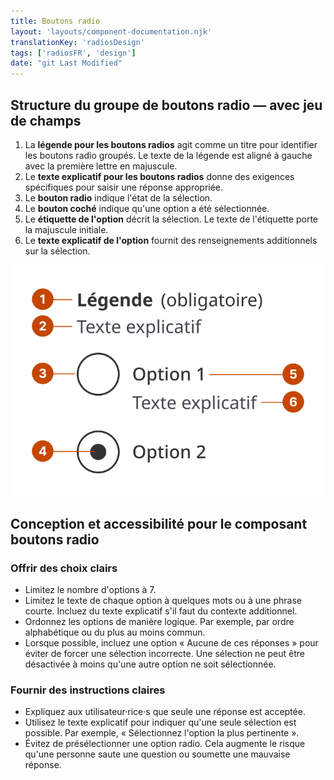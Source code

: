 ```yaml
---
title: Boutons radio
layout: 'layouts/component-documentation.njk'
translationKey: 'radiosDesign'
tags: ['radiosFR', 'design']
date: "git Last Modified"
---
```


## Structure du groupe de boutons radio — avec jeu de champs

<ol class="anatomy-list">
  <li>La <strong>légende pour les boutons radios</strong> agit comme un titre pour identifier les boutons radio groupés. Le texte de la légende est aligné à gauche avec la première lettre en majuscule.</li>
  <li>Le <strong>texte explicatif pour les boutons radios</strong> donne des exigences spécifiques pour saisir une réponse appropriée.</li>
  <li>Le <strong>bouton radio</strong> indique l'état de la sélection.</li>
  <li>Le <strong>bouton coché</strong> indique qu'une option a été sélectionnée.</li>
  <li>Le <strong>étiquette de l'option</strong> décrit la sélection. Le texte de l'étiquette porte la majuscule initiale.</li>
  <li>Le <strong>texte explicatif de l'option</strong> fournit des renseignements additionnels sur la sélection.</li>
</ol>

<img class="b-sm b-default p-300" src="/images/fr/components/anatomy/gcds-radios-anatomy.svg" alt="Structure des boutons radio montrant les étiquettes « légende » en haut et « texte explicatif » en dessous. Plus bas, il y a deux cercles avec leurs libellés et du texte explicatif à côté. L'un des cercles est rempli d'un cercle noir plus petit."/>

## Conception et accessibilité pour le composant boutons radio

### Offrir des choix clairs

- Limitez le nombre d'options à 7.  
- Limitez le texte de chaque option à quelques mots ou à une phrase courte. Incluez du texte explicatif s'il faut du contexte additionnel.  
- Ordonnez les options de manière logique. Par exemple, par ordre alphabétique ou du plus au moins commun.  
- Lorsque possible, incluez une option « Aucune de ces réponses » pour éviter de forcer une sélection incorrecte. Une sélection ne peut être désactivée à moins qu'une autre option ne soit sélectionnée.

### Fournir des instructions claires

- Expliquez aux utilisateur·rice·s que seule une réponse est acceptée.  
- Utilisez le texte explicatif pour indiquer qu'une seule sélection est possible. Par exemple, « Sélectionnez l'option la plus pertinente ».  
- Évitez de présélectionner une option radio. Cela augmente le risque qu'une personne saute une question ou soumette une mauvaise réponse.
